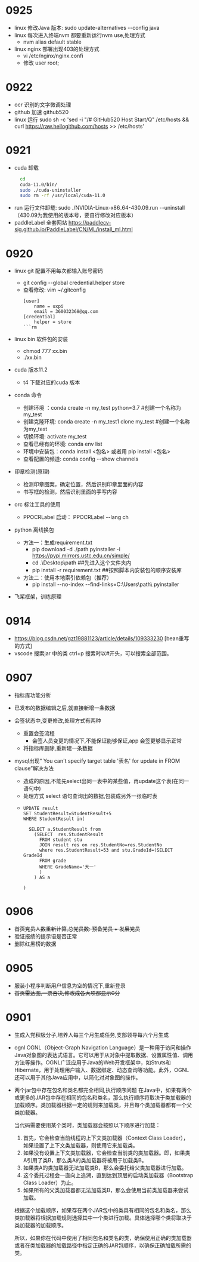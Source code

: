 # 0925
- linux 修改Java 版本: sudo update-alternatives --config java 
- linux 每次进入终端nvm 都要重新运行nvm use,处理方式
  - nvm alias default stable
- linux nginx 部署出现403的处理方式
  - vi /etc/nginx/nginx.confi
  - 修改 user root;
# 0922
- ocr 识别的文字微调处理
- github 加速 github520
- linux 运行 sudo sh -c 'sed -i "/# GitHub520 Host Start/Q" /etc/hosts && curl https://raw.hellogithub.com/hosts >> /etc/hosts'
# 0921
- cuda 卸载 
  ```sh
    cd 
    cuda-11.0/bin/
    sudo ./cuda-uninstaller
    sudo rm -rf /usr/local/cuda-11.0
  ```
- run 运行文件卸载: sudo ./NVIDIA-Linux-x86_64-430.09.run --uninstall（430.09为我使用的版本号，要自行修改对应版本）
- paddleLabel 全套网站 https://paddlecv-sig.github.io/PaddleLabel/CN/ML/install_ml.html
# 0920
- linux git 配置不用每次都输入账号密码
  - git config --global credential.helper store
  - 查看修改: vim ~/.gitconfig 
    ```
    [user]
        name = uxpi
        email = 360032368@qq.com
    [credential]
        helper = store
    ```rm
- linux bin 软件包的安装
  - chmod 777 xx.bin
  - ./xx.bin
- cuda 版本11.2
  - t4 下载对应的cuda 版本
- conda 命令
  - 创建环境 ：conda create -n my_test python=3.7 #创建一个名称为my_test
  - 创建克隆环境: conda create -n my_test1 clone my_test #创建一个名称为my_test
  - 切换环境: activate my_test
  - 查看已经有的环境: conda env list
  - 环境中安装包：conda install <包名> 或者用 pip install <包名>
  - 查看配置的频道: conda config --show channels
- 印章检测(原理)
  - 检测印章图案，确定位置，然后识别印章里面的内容
  - 书写框的检测，然后识别里面的手写内容
- orc 标注工具的使用
  -  PPOCRLabel 启动： PPOCRLabel --lang ch
- python 离线换包
  - 方法一：生成requirement.txt
    - pip download -d ./path pyinstaller -i https://pypi.mirrors.ustc.edu.cn/simple/
    - cd .\Desktop\path     ##先进入这个文件夹内 
    - pip install -r requirement.txt    ##按照脚本内安装包的顺序安装库
  - 方法二：使用本地索引依赖包（推荐）
    - pip install --no-index --find-links=C:\Users\path\ pyinstaller


- 飞桨框架，训练原理
# 0914
- https://blog.csdn.net/gzt19881123/article/details/109333230 [bean重写的方式]
- vscode 搜索jar 中的类 ctrl+p 搜索时以#开头，可以搜索全部范围。
# 0907
- 指标库功能分析
- 已发布的数据编辑之后,就直接新增一条数据
- 会签状态中,变更修改,处理方式有两种
  - 重置会签流程
    - 会签人员变更的情况下,不能保证能够保证,app 会签更够显示正常
  - 将指标库删除,重新建一条数据

- mysql出现“ You can't specify target table '表名' for update in FROM clause”解决方法
  - 造成的原因,不能先select出同一表中的某些值，再update这个表(在同一语句中)
  - 处理方式 select 语句查询出的数据,包装成另外一张临时表
  - ```
    UPDATE result 
    SET StudentResult=StudentResult+5
    WHERE StudentResult in( 

      SELECT a.StudentResult from
        (SELECT  res.StudentResult
          FROM student stu
          JOIN result res on res.StudentNo=res.StudentNo
          where res.StudentResult=53 and stu.GradeId=(SELECT GradeId
          FROM grade
          WHERE GradeName='大一'
          )
        ) AS a

    )
    ```

# 0906
- ~~首页党员人数重新计算,总党员数: 预备党员 + 发展党员~~
- 验证报绩的提示语是否正常
- 删除红黑榜的数据
# 0905 
- 服装小程序判断用户信息为空的情况下,重新登录
- ~~首页雷达图,一票否决,修改成各大项都显示0分~~

# 0901
- 生成入党积极分子,培养人每三个月生成任务,支部领导每六个月生成
- ognl
  OGNL（Object-Graph Navigation Language）是一种用于访问和操作Java对象图的表达式语言。它可以用于从对象中提取数据、设置属性值、调用方法等操作。OGNL广泛应用于Java的Web开发框架中，如Struts和Hibernate，用于处理用户输入、数据绑定、动态查询等功能。此外，OGNL还可以用于其他Java应用中，以简化对对象图的操作。
- 两个jar包中存在包名和类名都完全相同,执行顺序问题
    在Java中，如果有两个或更多的JAR包中存在相同的包名和类名，那么执行顺序将取决于类加载器的加载顺序。类加载器根据一定的规则来加载类，并且每个类加载器都有一个父类加载器。

    当代码需要使用某个类时，类加载器会按照以下顺序进行加载：

    1. 首先，它会检查当前线程的上下文类加载器（Context Class Loader），如果设置了上下文类加载器，则使用它来加载类。
    2. 如果没有设置上下文类加载器，它会检查当前类的类加载器。即，如果类A引用了类B，那么类A的类加载器将被用于加载类B。
    3. 如果类A的类加载器无法加载类B，那么会委托给父类加载器进行加载。
    4. 这个委托过程会一直向上追溯，直到达到顶层的启动类加载器（Bootstrap Class Loader）为止。
    5. 如果所有的父类加载器都无法加载类B，那么会使用当前类加载器来尝试加载。

    根据这个加载顺序，如果存在两个JAR包中的类具有相同的包名和类名，那么类加载器将根据加载规则选择其中一个类进行加载。具体选择哪个类将取决于类加载器的加载顺序。

    所以，如果你在代码中使用了相同包名和类名的类，确保使用正确的类加载器或者在类加载器的加载路径中指定正确的JAR包顺序，以确保正确加载所需的类。
